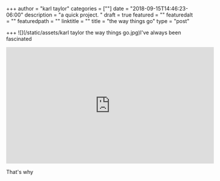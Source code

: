 +++
author = "karl taylor"
categories = [""]
date = "2018-09-15T14:46:23-06:00"
description = "a quick project. "
draft = true
featured = ""
featuredalt = ""
featuredpath = ""
linktitle = ""
title = "the way things go"
type = "post"

+++
![](/static/assets/karl taylor the way things go.jpg)I've always been fascinated 

<iframe width="560" height="315" src="https://www.youtube.com/embed/NKgthAuKSzw" frameborder="0" allow="autoplay; encrypted-media" allowfullscreen></iframe>

That's why

